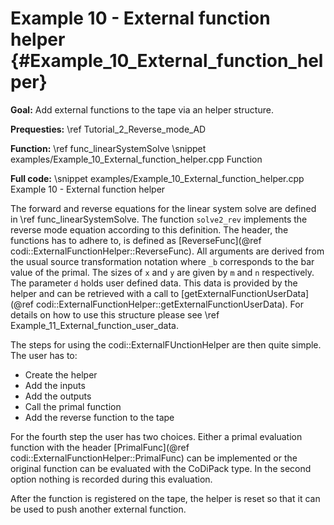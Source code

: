 Example 10 - External function helper {#Example_10_External_function_helper}
=======

**Goal:** Add external functions to the tape via an helper structure.

**Prequesties:** \ref Tutorial_2_Reverse_mode_AD

**Function:** \ref func_linearSystemSolve
\snippet examples/Example_10_External_function_helper.cpp Function

**Full code:**
\snippet examples/Example_10_External_function_helper.cpp Example 10 - External function helper

The forward and reverse equations for the linear system solve are defined in \ref func_linearSystemSolve. The function
`solve2_rev` implements the reverse mode equation according to this definition. The header, the functions has to
adhere to, is defined as [ReverseFunc](@ref codi::ExternalFunctionHelper::ReverseFunc). All arguments are derived from
the usual source transformation notation where `_b` corresponds to the bar value of the primal. The sizes of `x` and `y`
are given by `m` and `n` respectively. The parameter `d` holds user defined data. This data is provided by the helper
and can be retrieved with a call to
[getExternalFunctionUserData](@ref codi::ExternalFunctionHelper::getExternalFunctionUserData). For details on how to use
this structure please see \ref Example_11_External_function_user_data.

The steps for using the
codi::ExternalFUnctionHelper are then quite simple. The user has to:
 - Create the helper
 - Add the inputs
 - Add the outputs
 - Call the primal function
 - Add the reverse function to the tape
 
For the fourth step the user has two choices. Either a primal evaluation function with the header
[PrimalFunc](@ref codi::ExternalFunctionHelper::PrimalFunc) can be implemented or the original function can be
evaluated with the CoDiPack type. In the second option nothing is recorded during this evaluation.

After the function is registered on the tape, the helper is reset so that it can be used to push another external
function.
